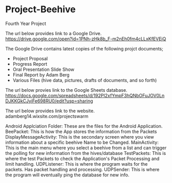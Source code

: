 # Project-Beehive
Fourth Year Project


The url below provides link to a Google Drive. 
https://drive.google.com/open?id=1PNh-zHk8b_F-m2nEh0fm4cLLxKfEVEjQ

The Google Drive contains latest copies of the following projct documents;
+ Project Proposal
+ Progress Report
+ Oral Presentation Slide Show
+ Final Report by Adam Berg
+ Various Files (hive data, pictures, drafts of documents, and so forth)

The url below provies link to the Google Sheets database.
https://docs.google.com/spreadsheets/d/192PI2xfYmpF3hQNbOFuJOV0LnDJKKGkCJyiFe698RU0/edit?usp=sharing

The url below provides link to the website.
adamberg14.wixsite.com/projectswarm 



Android Applciation Folder:
  These are the files for the Android Application.
  BeePacket:
    This is how the App stores the information from the Packets
  DisplayMessageActivity:
    This is the secondary screen where you view information about a specific beehive
    Name to be Changed.
  MainActivity:
    This is the main menu where you select a beehive from a list and can trigger the polling for new information from the hives/database
  TestPackets:
    This is where the test Packets to check the Application's Packet Processing and limit handling.
  UDPListener:
    This is where the program waits for the packets. Has packet handling and processing.
  UDPSender:
    This is where the program will eventually ping the database for new info.
